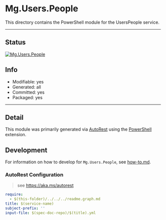 <!-- region Generated -->
# Mg.Users.People
This directory contains the PowerShell module for the UsersPeople service.

---
## Status
[![Mg.Users.People](https://img.shields.io/powershellgallery/v/Mg.Users.People.svg?style=flat-square&label=Mg.Users.People "Mg.Users.People")](https://www.powershellgallery.com/packages/Mg.Users.People/)

## Info
- Modifiable: yes
- Generated: all
- Committed: yes
- Packaged: yes

---
## Detail
This module was primarily generated via [AutoRest](https://github.com/Azure/autorest) using the [PowerShell](https://github.com/Azure/autorest.powershell) extension.

## Development
For information on how to develop for `Mg.Users.People`, see [how-to.md](how-to.md).
<!-- endregion -->

### AutoRest Configuration

> see https://aka.ms/autorest

``` yaml
require:
  - $(this-folder)/../../../readme.graph.md
title: $(service-name)
subject-prefix: ''
input-file: $(spec-doc-repo)/$(title).yml
```
